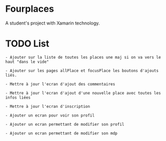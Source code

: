 ﻿# Fourplaces
A student's project with Xamarin technology.

# TODO List
    - Ajouter sur la liste de toutes les places une maj si on va vers le haut "dans le vide"

    - Ajouter sur les pages allPlace et focusPlace les boutons d'ajouts liés.

    - Mettre à jour l'ecran d'ajout des commentaires

    - Mettre à jour l'ecran d'ajout d'une nouvelle place avec toutes les infos liées

    - Mettre à jour l'ecran d'inscription

    - Ajouter un ecran pour voir son profil

    - Ajouter un ecran permettant de modifier son profil

    - Ajouter un ecran permettant de modifier son mdp
